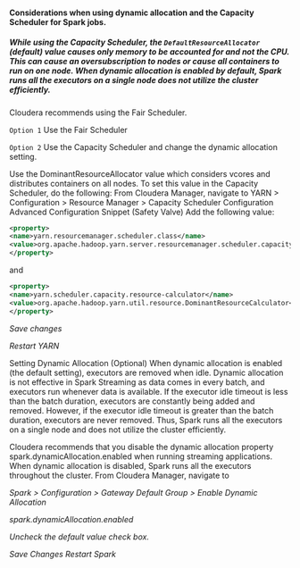 #### Considerations when using dynamic allocation and the Capacity Scheduler for Spark jobs.

##### While using the Capacity Scheduler, the  ```DefaultResourceAllocator``` (default) value causes only memory to be accounted for and not the CPU. This can cause an oversubscription to nodes or cause all containers to run on one node. When dynamic allocation is enabled by default, Spark runs all the executors on a single node does not utilize the cluster efficiently.

Cloudera recommends using the Fair Scheduler.

`Option 1`
Use the Fair Scheduler

`Option 2`
Use the Capacity Scheduler and change the dynamic allocation setting.

Use the DominantResourceAllocator value which considers vcores and distributes containers on all nodes.
To set this value in the Capacity Scheduler, do the following:
From Cloudera Manager, navigate to YARN > Configuration > Resource Manager > Capacity Scheduler Configuration Advanced Configuration Snippet (Safety Valve)
Add the following value:
```xml
<property>
<name>yarn.resourcemanager.scheduler.class</name>
<value>org.apache.hadoop.yarn.server.resourcemanager.scheduler.capacity.CapacityScheduler</value>
</property>
```
and
```xml
<property>
<name>yarn.scheduler.capacity.resource-calculator</name>
<value>org.apache.hadoop.yarn.util.resource.DominantResourceCalculator</value>
</property>
```
*Save changes*

*Restart YARN*

Setting Dynamic Allocation (Optional)
When dynamic allocation is enabled (the default setting), executors are removed when idle. Dynamic allocation is not effective in Spark Streaming as data comes in every batch, and executors run whenever data is available. If the executor idle timeout is less than the batch duration, executors are constantly being added and removed. However, if the executor idle timeout is greater than the batch duration, executors are never removed. Thus, Spark runs all the executors on a single node and does not utilize the cluster efficiently.

Cloudera recommends that you disable the dynamic allocation property spark.dynamicAllocation.enabled when running streaming applications. When dynamic allocation is disabled, Spark runs all the executors throughout the cluster.
From Cloudera Manager, navigate to 

*Spark  > Configuration > Gateway Default Group > Enable Dynamic Allocation*

*spark.dynamicAllocation.enabled*

*Uncheck the default value check box.*

*Save Changes*
*Restart Spark*
